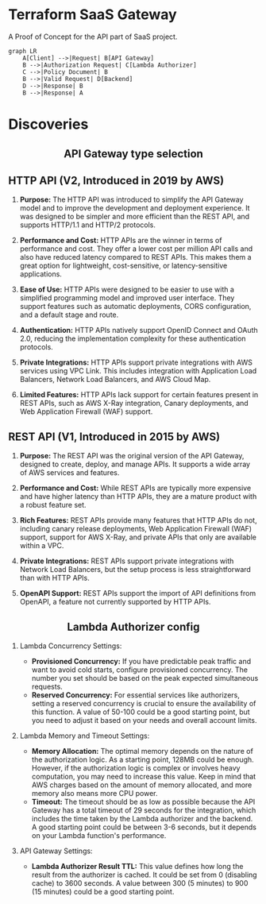# Terraform SaaS Gateway

A Proof of Concept for the API part of SaaS project.

```mermaid
graph LR
    A[Client] -->|Request| B[API Gateway]
    B -->|Authorization Request| C[Lambda Authorizer]
    C -->|Policy Document| B
    B -->|Valid Request| D[Backend]
    D -->|Response| B
    B -->|Response| A
```

# Discoveries


<div align="center">

## API Gateway type selection

</div>

## HTTP API (V2, Introduced in 2019 by AWS)

1. **Purpose:** The HTTP API was introduced to simplify the API Gateway model and to improve the development and deployment experience. It was designed to be simpler and more efficient than the REST API, and supports HTTP/1.1 and HTTP/2 protocols.

2. **Performance and Cost:** HTTP APIs are the winner in terms of performance and cost. They offer a lower cost per million API calls and also have reduced latency compared to REST APIs. This makes them a great option for lightweight, cost-sensitive, or latency-sensitive applications.

3. **Ease of Use:** HTTP APIs were designed to be easier to use with a simplified programming model and improved user interface. They support features such as automatic deployments, CORS configuration, and a default stage and route.

4. **Authentication:** HTTP APIs natively support OpenID Connect and OAuth 2.0, reducing the implementation complexity for these authentication protocols.

5. **Private Integrations:** HTTP APIs support private integrations with AWS services using VPC Link. This includes integration with Application Load Balancers, Network Load Balancers, and AWS Cloud Map.

6. **Limited Features:** HTTP APIs lack support for certain features present in REST APIs, such as AWS X-Ray integration, Canary deployments, and Web Application Firewall (WAF) support.

## REST API (V1, Introduced in 2015 by AWS)

1. **Purpose:** The REST API was the original version of the API Gateway, designed to create, deploy, and manage APIs. It supports a wide array of AWS services and features.

2. **Performance and Cost:** While REST APIs are typically more expensive and have higher latency than HTTP APIs, they are a mature product with a robust feature set.

3. **Rich Features:** REST APIs provide many features that HTTP APIs do not, including canary release deployments, Web Application Firewall (WAF) support, support for AWS X-Ray, and private APIs that only are available within a VPC.

4. **Private Integrations:** REST APIs support private integrations with Network Load Balancers, but the setup process is less straightforward than with HTTP APIs.

5. **OpenAPI Support:** REST APIs support the import of API definitions from OpenAPI, a feature not currently supported by HTTP APIs.

<div align="center">

## Lambda Authorizer config

</div>

1. Lambda Concurrency Settings:
    - **Provisioned Concurrency:** If you have predictable peak traffic and want to avoid cold starts, configure provisioned concurrency. The number you set should be based on the peak expected simultaneous requests.
    - **Reserved Concurrency:** For essential services like authorizers, setting a reserved concurrency is crucial to ensure the availability of this function. A value of 50-100 could be a good starting point, but you need to adjust it based on your needs and overall account limits.




2. Lambda Memory and Timeout Settings:

    - **Memory Allocation:** The optimal memory depends on the nature of the authorization logic. As a starting point, 128MB could be enough. However, if the authorization logic is complex or involves heavy computation, you may need to increase this value. Keep in mind that AWS charges based on the amount of memory allocated, and more memory also means more CPU power.
    - **Timeout:** The timeout should be as low as possible because the API Gateway has a total timeout of 29 seconds for the integration, which includes the time taken by the Lambda authorizer and the backend. A good starting point could be between 3-6 seconds, but it depends on your Lambda function's performance.

3. API Gateway Settings:

    - **Lambda Authorizer Result TTL:** This value defines how long the result from the authorizer is cached. It could be set from 0 (disabling cache) to 3600 seconds. A value between 300 (5 minutes) to 900 (15 minutes) could be a good starting point.